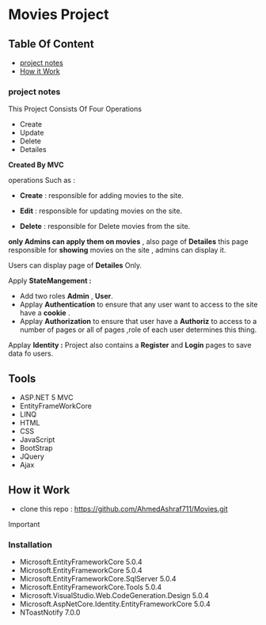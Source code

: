 # Movies Project
## Table Of Content
* [project notes](https://github.com/AhmedAshraf711/Movies/blob/master/README.md#project-notes)
* [How it Work](https://github.com/AhmedAshraf711/Movies/blob/master/README.md#how-it-work)

### project notes
This Project Consists Of Four Operations 
- Create 
- Update 
- Delete
- Detailes

**Created By MVC**

 operations Such as :
 
 - **Create** : responsible for adding movies to the site.
 
 - **Edit**   : responsible for updating movies on the site.
 
 - **Delete** : responsible for Delete movies from the site.
 
 **only Admins can apply them on movies** ,  also page of  **Detailes**  this page  responsible for **showing**  movies on the site , admins can display it.

 Users can display page of **Detailes** Only.


Apply **StateMangement :**
 - Add two roles **Admin** , **User**.
 - Applay **Authentication** to ensure that any user want to access to the site  have a **cookie** .
 - Applay **Authorization** to ensure that user have a **Authoriz** to access to a number of pages or all of pages ,role of each user determines this thing.


Applay **Identity :** Project also contains a **Register** and **Login** pages to save data fo users. 


## Tools
- ASP.NET 5 MVC
- EntityFrameWorkCore
- LINQ
- HTML
- CSS
- JavaScript
- BootStrap
- JQuery
- Ajax

  
 
 ## How it Work 
 - clone this repo : https://github.com/AhmedAshraf711/Movies.git


> [!IMPORTANT]
>  ### Installation
>  - Microsoft.EntityFrameworkCore 5.0.4
>  - Microsoft.EntityFrameworkCore 5.0.4
>  - Microsoft.EntityFrameworkCore.SqlServer 5.0.4
>  - Microsoft.EntityFrameworkCore.Tools 5.0.4
>  - Microsoft.VisualStudio.Web.CodeGeneration.Design 5.0.4
>  - Microsoft.AspNetCore.Identity.EntityFrameworkCore 5.0.4
>  - NToastNotify 7.0.0


